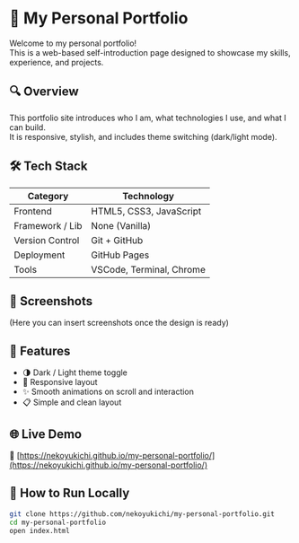 # 🎨 My Personal Portfolio

Welcome to my personal portfolio!  
This is a web-based self-introduction page designed to showcase my skills, experience, and projects.

## 🔍 Overview

This portfolio site introduces who I am, what technologies I use, and what I can build.  
It is responsive, stylish, and includes theme switching (dark/light mode).

## 🛠️ Tech Stack

| Category         | Technology               |
|------------------|---------------------------|
| Frontend         | HTML5, CSS3, JavaScript   |
| Framework / Lib  | None (Vanilla)            |
| Version Control  | Git + GitHub              |
| Deployment       | GitHub Pages              |
| Tools            | VSCode, Terminal, Chrome  |

## 📸 Screenshots

(Here you can insert screenshots once the design is ready)

## 🚀 Features

- 🌗 Dark / Light theme toggle
- 📱 Responsive layout
- ✨ Smooth animations on scroll and interaction
- 📋 Simple and clean layout

## 🌐 Live Demo

🔗 [https://nekoyukichi.github.io/my-personal-portfolio/](https://nekoyukichi.github.io/my-personal-portfolio/)

## 🔧 How to Run Locally

```bash
git clone https://github.com/nekoyukichi/my-personal-portfolio.git
cd my-personal-portfolio
open index.html

